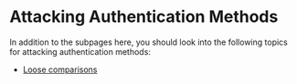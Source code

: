 # Attacking Authentication Methods

In addition to the subpages here, you should look into the following topics for attacking authentication methods:

* [Loose comparisons](../loose-comparisons.md)
